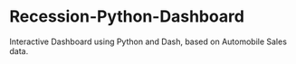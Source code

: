 # Recession-Python-Dashboard
Interactive Dashboard using Python and Dash, based on Automobile Sales data.

